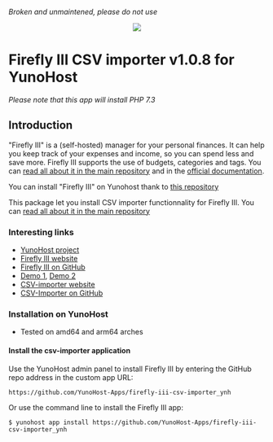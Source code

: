 _Broken and unmaintened, please do not use_

<p align="center"><img src="https://firefly-iii.org/static/img/logo-small-new.png"></p>

# Firefly III CSV importer v1.0.8 for YunoHost

*Please note that this app will install PHP 7.3*

## Introduction
"Firefly III" is a (self-hosted) manager for your personal finances. It can help you keep track of your expenses and income, so you can spend less and save more. Firefly III supports the use of budgets, categories and tags. You can [read all about it in the main repository](https://github.com/firefly-iii/firefly-iii) and in the [official documentation](https://firefly-iii.readthedocs.io/en/latest/).

You can install "Firefly III" on Yunohost thank to [this repository](https://github.com/YunoHost-Apps/nextcloud_ynh)

This package let you install CSV importer functionnality for Firefly III. You can [read all about it in the main repository](https://github.com/firefly-iii/csv-importer)

### Interesting links

- [YunoHost project](https://yunohost.org)
- [Firefly III website](https://firefly-iii.org/)
- [Firefly III on GitHub](https://github.com/firefly-iii/firefly-iii)
- [Demo 1](https://demo.firefly-iii.org/login), [Demo 2](http://www.softaculous.com/softaculous/demos/Firefly_III)
- [CSV-importer website](https://firefly-iii.gitbook.io/firefly-iii-csv-importer/)
- [CSV-Importer on GitHub](https://github.com/firefly-iii/csv-importer)

### Installation on YunoHost

- Tested on amd64 and arm64 arches

#### Install the csv-importer application

Use the YunoHost admin panel to install Firefly III by entering the GitHub repo address in the custom app URL:

```
https://github.com/YunoHost-Apps/firefly-iii-csv-importer_ynh
```

Or use the command line to install the Firefly III app:

```
$ yunohost app install https://github.com/YunoHost-Apps/firefly-iii-csv-importer_ynh
```

